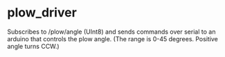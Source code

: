 # plow_driver
Subscribes to /plow/angle (UInt8) and sends commands over serial to an arduino that controls the plow angle. (The range is 0-45 degrees. Positive angle turns CCW.)
